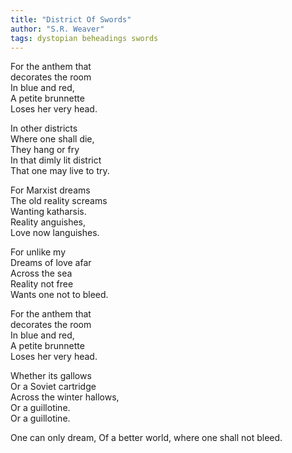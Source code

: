 ```yaml
---
title: "District Of Swords"
author: "S.R. Weaver"
tags: dystopian beheadings swords
---
```

For the anthem that<br />
decorates the room<br />
In blue and red,<br />
A petite brunnette<br />
Loses her very head.

In other districts<br />
Where one shall die,<br />
They hang or fry<br />
In that dimly lit district<br />
That one may live to try.

For Marxist dreams<br />
The old reality screams<br />
Wanting katharsis.<br />
Reality anguishes,<br />
Love now languishes.

For unlike my<br />
Dreams of love afar<br />
Across the sea<br />
Reality not free<br />
Wants one not to bleed.

For the anthem that<br />
decorates the room<br />
In blue and red,<br />
A petite brunnette<br />
Loses her very head.

Whether its gallows<br />
Or a Soviet cartridge<br />
Across the winter hallows,<br />
Or a guillotine.<br />
Or a guillotine.

One can only dream,
Of a better world,
where one shall not bleed. 
